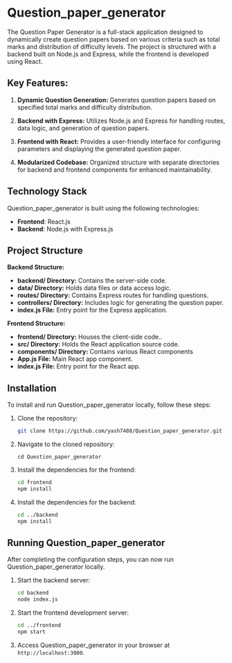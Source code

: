 
# Question_paper_generator

The Question Paper Generator is a full-stack application designed to dynamically create question papers based on various criteria such as total marks and distribution of difficulty levels. The project is structured with a backend built on Node.js and Express, while the frontend is developed using React.
## Key Features:

1.  **Dynamic Question Generation:**  Generates question papers based on specified total marks and difficulty distribution.
   
2.  **Backend with Express:**  Utilizes Node.js and Express for handling routes, data logic, and generation of question papers.
    
3.  **Frontend with React:**  Provides a user-friendly interface for configuring parameters and displaying the generated question paper.
    
4.  **Modularized Codebase:**  Organized structure with separate directories for backend and frontend components for enhanced maintainability.
    


## Technology Stack

Question_paper_generator is built using the following technologies:

-   **Frontend**: React.js
-   **Backend**: Node.js with Express.js

## Project Structure
 **Backend Structure:**
-   **backend/ Directory:** Contains the server-side code.
-   **data/ Directory:** Holds data files or data access logic.
-   **routes/ Directory:** Contains Express routes for handling questions.
-   **controllers/ Directory:** Includes logic for generating the question paper.
-   **index.js File:** Entry point for the Express application.

 **Frontend Structure:**
-   **frontend/ Directory:** Houses the client-side code..
-   **src/ Directory:** Holds the React application source code.
-   **components/ Directory:** Contains various React components
-   **App.js File:** Main React app component.
-   **index.js File:** Entry point for the React app.
## Installation

To install and run Question_paper_generator locally, follow these steps:

1.  Clone the repository:
    ```sh    
    git clone https://github.com/yash7488/Question_paper_generator.git
    ```
    
2.  Navigate to the cloned repository:
     
    `cd Question_paper_generator` 
    
3.  Install the dependencies for the frontend:
    
    ```sh    
    cd frontend
    npm install
    ``` 
    
4.  Install the dependencies for the backend:
        
    ```sh    
    cd ../backend
    npm install
    ```
    


## Running Question_paper_generator

After completing the configuration steps, you can now run Question_paper_generator locally.

1.  Start the backend server:
	```sh
	cd backend 
	node index.js
	```
2. Start the frontend development server:
	```sh
	cd ../frontend 
	npm start
	```
3. Access Question_paper_generator in your browser at `http://localhost:3000`.



